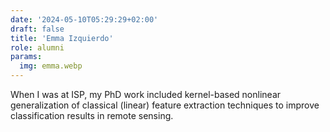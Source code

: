 ```yaml
---
date: '2024-05-10T05:29:29+02:00'
draft: false
title: 'Emma Izquierdo'
role: alumni
params:
  img: emma.webp
---
```


When I was at ISP, my PhD work included kernel-based nonlinear generalization of classical (linear) feature extraction techniques to improve classification results in remote sensing.
